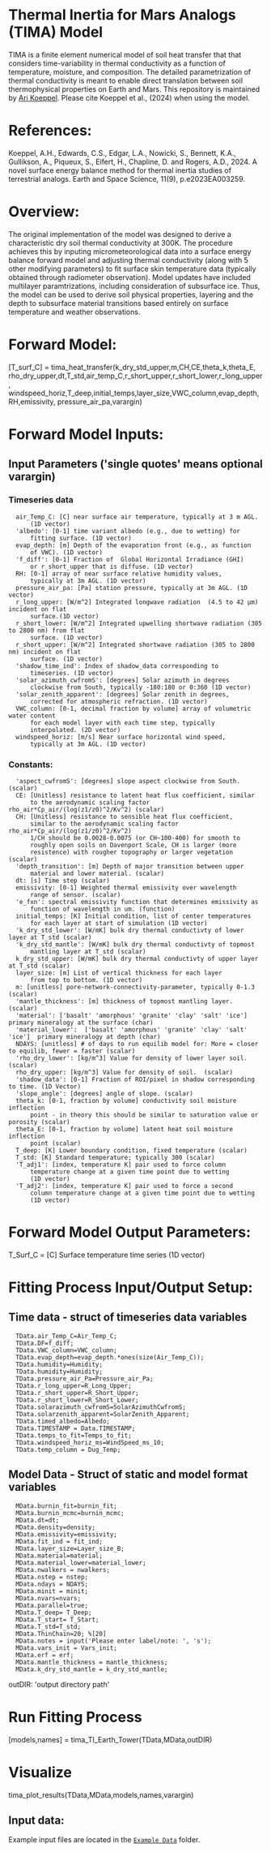 # Thermal Inertia for Mars Analogs (TIMA) Model
 TIMA is a finite element numerical model of soil heat transfer that that considers time-variability in thermal conductivity as a function of temperature, moisture, and composition. The detailed parametrization of thermal conductivity is meant to enable direct translation between soil thermophysical properties on Earth and Mars. This repository is maintained by [Ari Koeppel](https://earthsciences.dartmouth.edu/people/ari-koeppel). Please cite Koeppel et al., (2024) when using the model.

# References:
Koeppel, A.H., Edwards, C.S., Edgar, L.A., Nowicki, S., Bennett, K.A., Gullikson, A., Piqueux, S., Eifert, H., Chapline, D. and Rogers, A.D., 2024. A novel surface energy balance method for thermal inertia studies of terrestrial analogs. Earth and Space Science, 11(9), p.e2023EA003259.

# Overview: 
The original implementation of the model was designed to derive a characteristic dry soil thermal conductivity at 300K. The procedure achieves this by inputing micrometeorological data into a surface energy balance forward model and adjusting thermal conductivity (along with 5 other modifying parameters) to fit surface skin temperature data (typically obtained through radiometer observation). Model updates have included multilayer paramtrizations, including consideration of subsurface ice. Thus, the model can be used to derive soil physical properties, layering and the depth to subsurface material transitions based entirely on surface temperature and weather observations.

# Forward Model:
  [T_surf_C] = tima_heat_transfer(k_dry_std_upper,m,CH,CE,theta_k,theta_E,
    rho_dry_upper,dt,T_std,air_temp_C,r_short_upper,r_short_lower,r_long_upper,
    windspeed_horiz,T_deep,initial_temps,layer_size,VWC_column,evap_depth,RH,emissivity,
    pressure_air_pa,varargin)

# Forward Model Inputs:
## Input Parameters ('single quotes' means optional varargin)
  ### Timeseries data
      air_Temp_C: [C] near surface air temperature, typically at 3 m AGL.
          (1D vector)
      'albedo': [0-1] time variant albedo (e.g., due to wetting) for
          fitting surface. (1D vector)
      evap_depth: [m] Depth of the evaporation front (e.g., as function
          of VWC). (1D vector)
      'f_diff': [0-1] Fraction of  Global Horizontal Irradiance (GHI)
          or r_short_upper that is diffuse. (1D vector)
      RH: [0-1] array of near surface relative humidity values,
          typically at 3m AGL. (1D vector)
      pressure_air_pa: [Pa] station pressure, typically at 3m AGL. (1D vector)
      r_long_upper: [W/m^2] Integrated longwave radiation  (4.5 to 42 μm) incident on flat
          surface.(1D vector)
      r_short_lower: [W/m^2] Integrated upwelling shortwave radiation (305 to 2800 nm) from flat
          surface. (1D vector)
      r_short_upper: [W/m^2] Integrated shortwave radiation (305 to 2800 nm) incident on flat
          surface. (1D vector)
      'shadow_time_ind': Index of shadow_data corresponding to
          timeseries. (1D vector)
      'solar_azimuth_cwfromS': [degrees] Solar azimuth in degrees
          clockwise from South, typically -180:180 or 0:360 (1D vector)
      'solar_zenith_apparent': [degrees] Solar zenith in degrees,
          corrected for atmospheric refraction. (1D vector)
      VWC_column: [0-1, decimal fraction by volume] array of volumetric water content
          for each model layer with each time step, typically
          interpolated. (2D vector)
      windspeed_horiz: [m/s] Near surface horizontal wind speed,
          typically at 3m AGL. (1D vector)

  ### Constants:
      'aspect_cwfromS': [degrees] slope aspect clockwise from South. (scalar)
      CE: [Unitless] resistance to latent heat flux coefficient, similar
          to the aerodynamic scaling factor rho_air*Cp_air/(log(z1/z0)^2/Kv^2) (scalar)
      CH: [Unitless] resistance to sensible heat flux coefficient,
          similar to the aerodynamic scaling factor rho_air*Cp_air/(log(z1/z0)^2/Kv^2)
          1/CH should be 0.0028-0.0075 (or CH~100-400) for smooth to
          roughly open soils on Davenport Scale, CH is larger (more
          resistence) with rougher topography or larger vegetation (scalar)
      'depth_transition': [m] Depth of major transition between upper
          material and lower material. (scalar)
      dt: [s] Time step (scalar)
      emissivity: [0-1] Weighted thermal emissivity over wavelength
          range of sensor. (scalar)
      'e_fxn': spectral emissivity function that determines emissivity as
          function of wavelength in um. (function)
      initial_temps: [K] Initial condition, list of center temperatures
          for each layer at start of simulation (1D vector)
      'k_dry_std_lower': [W/mK] bulk dry thermal conductivty of lower layer at T_std (scalar)
      'k_dry_std_mantle': [W/mK] bulk dry thermal conductivty of topmost
          mantling layer at T_std (scalar)
      k_dry_std_upper: [W/mK] bulk dry thermal conductivty of upper layer at T_std (scalar)
      layer_size: [m] List of vertical thickness for each layer
          from top to bottom. (1D vector)
      m: [unitless] pore-network-connectivity-parameter, typically 0-1.3 (scalar)
      'mantle_thickness': [m] thickness of topmost mantling layer. (scalar)
      'material': ['basalt' 'amorphous' 'granite' 'clay' 'salt' 'ice']  primary mineralogy at the surface (char)
      'material_lower':  ['basalt' 'amorphous' 'granite' 'clay' 'salt' 'ice']  primary mineralogy at depth (char)
      NDAYS: [unitless] # of days to run equilib model for: More = closer to equilib, fewer = faster (scalar)
      'rho_dry_lower': [kg/m^3] Value for density of lower layer soil.  (scalar)
      rho_dry_upper: [kg/m^3] Value for density of soil.  (scalar)
      'shadow_data': [0-1] Fraction of ROI/pixel in shadow corresponding to time. (1D Vector)
      'slope_angle': [degrees] angle of slope. (scalar)
      theta_k: [0-1, fraction by volume] conductivity soil moisture inflection
          point - in theory this should be similar to saturation value or porosity (scalar) 
      theta_E: [0-1, fraction by volume] latent heat soil moisture inflection
          point (scalar)
      T_deep: [K] Lower boundary condition, fixed temperature (scalar)
      T_std: [K] Standard temperature; typically 300 (scalar)
      'T_adj1': [index, temperature K] pair used to force column
          temperature change at a given time point due to wetting
          (1D vector)
      'T_adj2': [index, temperature K] pair used to force a second
          column temperature change at a given time point due to wetting
          (1D vector)

# Forward Model Output Parameters:
  T_Surf_C = [C] Surface temperature time series (1D vector)

# Fitting Process Input/Output Setup:
  ## Time data - struct of timeseries data variables
      TData.air_Temp_C=Air_Temp_C;
      TData.DF=f_diff;
      TData.VWC_column=VWC_column;
      TData.evap_depth=evap_depth.*ones(size(Air_Temp_C));
      TData.humidity=Humidity;
      TData.humidity=Humidity;
      TData.pressure_air_Pa=Pressure_air_Pa;
      TData.r_long_upper=R_Long_Upper;
      TData.r_short_upper=R_Short_Upper;
      TData.r_short_lower=R_Short_Lower;
      TData.solarazimuth_cwfromS=SolarAzimuthCwfromS;
      TData.solarzenith_apparent=SolarZenith_Apparent;
      TData.timed_albedo=Albedo;
      TData.TIMESTAMP = Data.TIMESTAMP;
      TData.temps_to_fit=Temps_to_fit;
      TData.windspeed_horiz_ms=WindSpeed_ms_10;
      TData.temp_column = Dug_Temp;

   ## Model Data - Struct of static and model format variables
      MData.burnin_fit=burnin_fit;
      MData.burnin_mcmc=burnin_mcmc;
      MData.dt=dt;  
      MData.density=density; 
      MData.emissivity=emissivity;
      MData.fit_ind = fit_ind;
      MData.layer_size=Layer_size_B;
      MData.material=material;
      MData.material_lower=material_lower;
      MData.nwalkers = nwalkers;
      MData.nstep = nstep;
      MData.ndays = NDAYS;
      MData.minit = minit;
      MData.nvars=nvars;
      MData.parallel=true;
      MData.T_deep= T_Deep; 
      MData.T_start= T_Start;
      MData.T_std=T_std;
      MData.ThinChain=20; %[20]
      MData.notes = input('Please enter label/note: ', 's');
      MData.vars_init = Vars_init;
      MData.erf = erf;
      MData.mantle_thickness = mantle_thickness;
      MData.k_dry_std_mantle = k_dry_std_mantle;
      
  outDIR: 'output directory path'

# Run Fitting Process
[models,names] = tima_TI_Earth_Tower(TData,MData,outDIR)

# Visualize
tima_plot_results(TData,MData,models,names,varargin)

## Input data:
Example input files are located in the [`Example Data`](hhttps://github.com/NAU-PIXEL/Thermal-Inertia-for-Mars-Analogs/tree/main/Example%20Data) folder.
